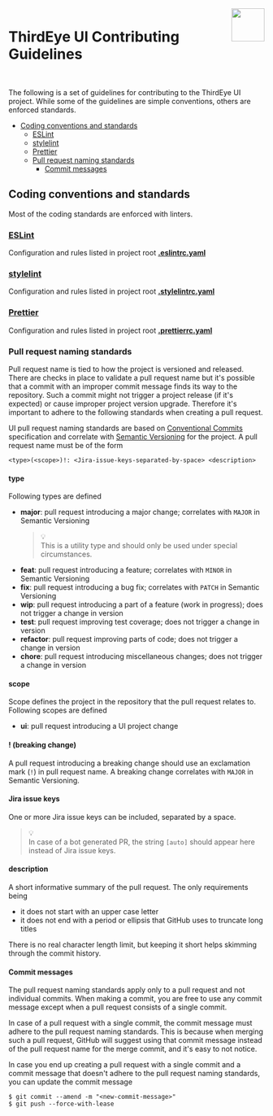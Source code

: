 <img align="right" width="65" height="65" src="./src/public/thirdeye-512x512.png">

# ThirdEye UI Contributing Guidelines

<br/>

The following is a set of guidelines for contributing to the ThirdEye UI project. While some of the guidelines are simple conventions, others are enforced standards.

-   [Coding conventions and standards](#coding-conventions-and-standards)
    -   [ESLint](#eslint)
    -   [stylelint](#stylelint)
    -   [Prettier](#prettier)
    -   [Pull request naming standards](#pull-request-naming-standards)
        -   [Commit messages](#commit-messages)

## Coding conventions and standards

Most of the coding standards are enforced with linters.

### [ESLint](https://eslint.org)

Configuration and rules listed in project root [**.eslintrc.yaml**](./.eslintrc.yaml)

### [stylelint](https://stylelint.io)

Configuration and rules listed in project root [**.stylelintrc.yaml**](./.stylelintrc.yaml)

### [Prettier](https://prettier.io)

Configuration and rules listed in project root [**.prettierrc.yaml**](./.prettierrc.yaml)

### Pull request naming standards

Pull request name is tied to how the project is versioned and released. There are checks in place to validate a pull request name but it's possible that a commit with an improper commit message finds its way to the repository. Such a commit might not trigger a project release (if it's expected) or cause improper project version upgrade. Therefore it's important to adhere to the following standards when creating a pull request.

UI pull request naming standards are based on [Conventional Commits](https://www.conventionalcommits.org/en/v1.0.0) specification and correlate with [Semantic Versioning](https://semver.org) for the project. A pull request name must be of the form

```
<type>(<scope>)!: <Jira-issue-keys-separated-by-space> <description>
```

#### type

Following types are defined

-   **major**: pull request introducing a major change; correlates with `MAJOR` in Semantic Versioning
    > :bulb:<br />This is a utility type and should only be used under special circumstances.
-   **feat**: pull request introducing a feature; correlates with `MINOR` in Semantic Versioning
-   **fix**: pull request introducing a bug fix; correlates with `PATCH` in Semantic Versioning
-   **wip**: pull request introducing a part of a feature (work in progress); does not trigger a change in version
-   **test**: pull request improving test coverage; does not trigger a change in version
-   **refactor**: pull request improving parts of code; does not trigger a change in version
-   **chore**: pull request introducing miscellaneous changes; does not trigger a change in version

#### scope

Scope defines the project in the repository that the pull request relates to. Following scopes are defined

-   **ui**: pull request introducing a UI project change

#### ! (breaking change)

A pull request introducing a breaking change should use an exclamation mark (`!`) in pull request name. A breaking change correlates with `MAJOR` in Semantic Versioning.

#### Jira issue keys

One or more Jira issue keys can be included, separated by a space.

> :bulb:<br />In case of a bot generated PR, the string `[auto]` should appear here instead of Jira issue keys.

#### description

A short informative summary of the pull request. The only requirements being

-   it does not start with an upper case letter
-   it does not end with a period or ellipsis that GitHub uses to truncate long titles

There is no real character length limit, but keeping it short helps skimming through the commit history.

#### Commit messages

The pull request naming standards apply only to a pull request and not individual commits. When making a commit, you are free to use any commit message except when a pull request consists of a single commit.

In case of a pull request with a single commit, the commit message must adhere to the pull request naming standards. This is because when merging such a pull request, GitHub will suggest using that commit message instead of the pull request name for the merge commit, and it's easy to not notice.

In case you end up creating a pull request with a single commit and a commit message that doesn't adhere to the pull request naming standards, you can update the commit message

```console
$ git commit --amend -m "<new-commit-message>"
$ git push --force-with-lease
```
